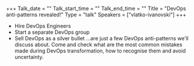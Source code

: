 +++
Talk_date = ""
Talk_start_time = ""
Talk_end_time = ""
Title = "DevOps anti-patterns revealed!"
Type = "talk"
Speakers = ["vlatko-ivanovski"]
+++

- Hire DevOps Engineers
- Start a separate DevOps group
- Sell DevOps as a silver bullet
...are just a few DevOps anti-patterns we'll discuss about. Come and check what are the most common mistakes made during DevOps transformation, how to recognise them and avoid uncertainty.
